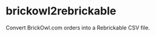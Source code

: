 brickowl2rebrickable
====================

Convert BrickOwl.com orders into a Rebrickable CSV file.
